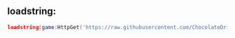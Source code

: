 ## loadstring:
```lua
loadstring(game:HttpGet('https://raw.githubusercontent.com/ChocolateDrink/ChocolateHub/refs/heads/main/loader.luau'))()
```